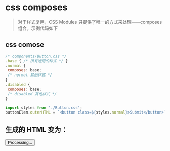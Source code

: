 # css composes
> 对于样式复用，CSS Modules 只提供了唯一的方式来处理——composes 组合。示例代码如下

## css comose
```jsx
/* components/Button.css */
.base { /* 所有通用的样式 */ }
.normal {
 composes: base;
 /* normal 其他样式 */
}
.disabled {
 composes: base;
 /* disabled 其他样式 */
}

import styles from './Button.css';
buttonElem.outerHTML = `<button class=${styles.normal}>Submit</button>` 
```

## 生成的 HTML 变为：
<button class="button--base-abc53 button--normal-abc53"> Processing... </button> 
